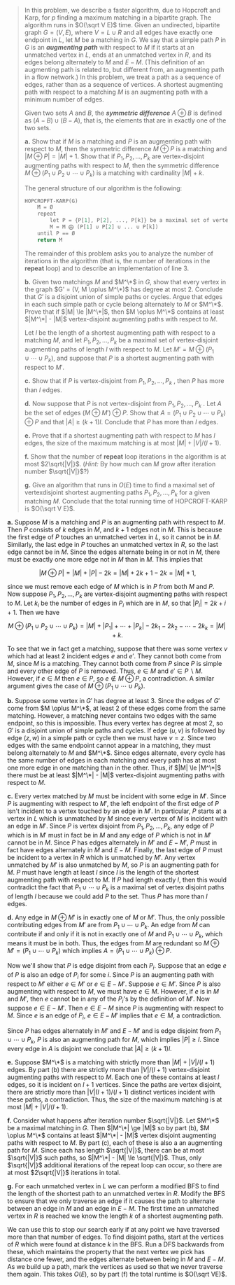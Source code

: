 > In this problem, we describe a faster algorithm, due to Hopcroft and Karp, for $p$ finding a maximum matching in a bipartite graph. The algorithm runs in $O(\sqrt V E)$ time. Given an undirected, bipartite graph $G = (V, E)$, where $V = L \cup R$ and all edges have exactly one endpoint in $L$, let $M$ be a matching in $G$. We say that a simple path $P$ in $G$ is an **_augmenting path_** with respect to $M$ if it starts at an unmatched vertex in $L$, ends at an unmatched vertex in $R$, and its edges belong alternately to $M$ and $E - M$. (This definition of an augmenting path is related to, but different from, an augmenting path in a flow network.) In this problem, we treat a path as a sequence of edges, rather than as a sequence of vertices. A shortest augmenting path with respect to a matching $M$ is an augmenting path with a minimum number of edges.
>
> Given two sets $A$ and $B$, the **_symmetric difference_** $A \oplus B$ is defined as $(A - B) \cup (B - A)$, that is, the elements that are in exactly one of the two sets.
>
> **a.** Show that if $M$ is a matching and $P$ is an augmenting path with respect to $M$, then the symmetric difference $M \oplus P$ is a matching and $|M \oplus P| = |M| + 1$. Show that if $P_1, P_2, \ldots, P_k$ are vertex-disjoint augmenting paths with respect to $M$, then the symmetric difference $M \oplus (P_1 \cup P_2 \cup \cdots \cup P_k)$ is a matching with cardinality $|M| + k$.
>
> The general structure of our algorithm is the following:
>
> ```cpp
> HOPCROPFT-KARP(G)
>     M = Ø
>     repeat
>         let P = {P[1], P[2], ..., P[k]} be a maximal set of vertex-disjoint shortest augmenting paths with respect to M
>         M = M ⨁ (P[1] ∪ P[2] ∪ ... ∪ P[k])
>     until P == Ø
>     return M
> ```
>
> The remainder of this problem asks you to analyze the number of iterations in the algorithm (that is, the number of iterations in the **repeat** loop) and to describe an implementation of line 3.
>
> **b.** Given two matchings $M$ and $M^\*$ in $G$, show that every vertex in the graph $G' = (V, M \oplus M^\*)$ has degree at most $2$. Conclude that $G'$ is a disjoint union of simple paths or cycles. Argue that edges in each such simple path or cycle belong alternately to $M$ or $M^\*$. Prove that if $|M| \le |M^\*|$, then $M \oplus M^\*$ contains at least $|M^\*| - |M|$ vertex-disjoint augmenting paths with respect to $M$.
>
> Let $l$ be the length of a shortest augmenting path with respect to a matching $M$, and let $P_1, P_2, \ldots, P_k$ be a maximal set of vertex-disjoint augmenting paths of length $l$ with respect to $M$. Let $M' = M \oplus (P_1 \cup \cdots \cup P_k)$, and suppose that $P$ is a shortest augmenting path with respect to $M'$.
>
> **c.** Show that if $P$ is vertex-disjoint from $P_1, P_2, \ldots, P_k$ , then $P$ has more than $l$ edges.
>
> **d.** Now suppose that $P$ is not vertex-disjoint from $P_1, P_2, \ldots, P_k$ . Let $A$ be the set of edges $(M \oplus M') \oplus P$. Show that $A = (P_1 \cup P_2 \cup \cdots \cup P_k) \oplus P$ and that $|A| \ge (k + 1)l$. Conclude that $P$ has more than $l$ edges.
>
> **e.** Prove that if a shortest augmenting path with respect to $M$ has $l$ edges, the size of the maximum matching is at most $|M| + |V| / (l + 1)$.
>
> **f.** Show that the number of **repeat** loop iterations in the algorithm is at most $2\sqrt{|V|}$. ($\textit{Hint:}$ By how much can $M$ grow after iteration number $\sqrt{|V|}$?)
>
> **g.** Give an algorithm that runs in $O(E)$ time to find a maximal set of vertexdisjoint shortest augmenting paths $P_1, P_2, \ldots, P_k$ for a given matching $M$. Conclude that the total running time of $\text{HOPCROFT-KARP}$ is $O(\sqrt V E)$.

**a.** Suppose $M$ is a matching and $P$ is an augmenting path with respect to $M$. Then $P$ consists of $k$ edges in $M$, and $k + 1$ edges not in $M$. This is because the first edge of $P$ touches an unmatched vertex in $L$, so it cannot be in $M$. Similarly, the last edge in $P$ touches an unmatched vertex in $R$, so the last edge cannot be in $M$. Since the edges alternate being in or not in $M$, there must be exactly one more edge not in $M$ than in $M$. This implies that

$$|M \oplus P| = |M| + |P| - 2k = |M| + 2k + 1 - 2k = |M| + 1,$$

since we must remove each edge of $M$ which is in $P$ from both $M$ and $P$. Now suppose $P_1, P_2, \ldots, P_k$ are vertex-disjoint augmenting paths with respect to $M$. Let $k_i$ be the number of edges in $P_i$ which are in $M$, so that $|P_i| = 2k + i + 1$. Then we have

$$M \oplus (P_1 \cup P_2 \cup \cdots \cup P_k) = |M| + |P_1| + \cdots + |P_k| - 2k_1 - 2k_2 - \cdots - 2k_k = |M| + k.$$

To see that we in fact get a matching, suppose that there was some vertex $v$ which had at least $2$ incident edges $e$ and $e'$. They cannot both come from $M$, since $M$ is a matching. They cannot both come from $P$ since $P$ is simple and every other edge of $P$ is removed. Thus, $e \in M$ and $e' \in P \backslash M$. However, if $e \in M$ then $e \in P$, so $e \notin M \oplus P$, a contradiction. A similar argument gives the case of $M \oplus (P_1 \cup \cdots \cup P_k)$.

**b.** Suppose some vertex in $G'$ has degree at least $3$. Since the edges of $G'$ come from $M \oplus M^\*$, at least $2$ of these edges come from the same matching. However, a matching never contains two edges with the same endpoint, so this is impossible. Thus every vertex has degree at most $2$, so $G'$ is a disjoint union of simple paths and cycles. If edge $(u, v)$ is followed by edge $(z, w)$ in a simple path or cycle then we must have $v = z$. Since two edges with the same endpoint cannot appear in a matching, they must belong alternately to $M$ and $M^\*$. Since edges alternate, every cycle has the same number of edges in each matching and every path has at most one more edge in one matching than in the other. Thus, if $|M| \le |M^\*|$ there must be at least $|M^\*| - |M|$ vertex-disjoint augmenting paths with respect to $M$.

**c.** Every vertex matched by $M$ must be incident with some edge in $M'$. Since $P$ is augmenting with respect to $M$′, the left endpoint of the first edge of $P$ isn't incident to a vertex touched by an edge in $M'$. In particular, $P$ starts at a vertex in $L$ which is unmatched by $M$ since every vertex of $M$ is incident with an edge in $M'$. Since $P$ is vertex disjoint from $P_1, P_2, \ldots, P_k$, any edge of $P$ which is in $M'$ must in fact be in $M$ and any edge of $P$ which is not in $M'$ cannot be in $M$. Since $P$ has edges alternately in $M'$ and $E - M'$, $P$ must in fact have edges alternately in $M$ and $E - M$. Finally, the last edge of $P$ must be incident to a vertex in $R$ which is unmatched by $M'$. Any vertex unmatched by $M'$ is also unmatched by $M$, so $P$ is an augmenting path for $M$. $P$ must have length at least $l$ since $l$ is the length of the shortest augmenting path with respect to $M$. If $P$ had length exactly $l$, then this would contradict the fact that $P_1 \cup \cdots \cup P_k$ is a maximal set of vertex disjoint paths of length $l$ because we could add $P$ to the set. Thus $P$ has more than $l$ edges.

**d.** Any edge in $M \oplus M'$ is in exactly one of $M$ or $M'$. Thus, the only possible contributing edges from $M'$ are from $P_1 \cup \cdots \cup P_k$. An edge from $M$ can contribute if and only if it is not in exactly one of $M$ and $P_1 \cup \cdots \cup P_k$, which means it must be in both. Thus, the edges from $M$ are redundant so $M \oplus M' = (P_1 \cup \cdots \cup P_k)$ which implies $A = (P_1 \cup \cdots \cup P_k) \oplus P$.

Now we'll show that $P$ is edge disjoint from each $P_i$. Suppose that an edge $e$ of $P$ is also an edge of $P_i$ for some $i$. Since $P$ is an augmenting path with respect to $M'$ either $e \in M'$ or $e \in E - M'$. Suppose $e \in M'$. Since $P$ is also augmenting with respect to $M$, we must have $e \in M$. However, if $e$ is in $M$ and $M'$, then $e$ cannot be in any of the $P_i$'s by the definition of $M'$. Now suppose $e \in E - M'$. Then $e \in E - M$ since $P$ is augmenting with respect to $M$. Since $e$ is an edge of $P_i$, $e \in E - M'$ implies that $e \in M$, a contradiction.

Since $P$ has edges alternately in $M'$ and $E - M'$ and is edge disjoint from $P_1 \cup \cdots \cup P_k$, $P$ is also an augmenting path for $M$, which implies $|P| \ge l$. Since every edge in $A$ is disjoint we conclude that $|A| \ge (k + 1)l$.

**e.** Suppose $M^\*$ is a matching with strictly more than $|M| + |V| / (l + 1)$ edges. By part (b) there are strictly more than $|V| / (l + 1)$ vertex-disjoint augmenting paths with respect to $M$. Each one of these contains at least $l$ edges, so it is incident on $l + 1$ vertices. Since the paths are vertex disjoint, there are strictly more than $|V|(l + 1) / (l + 1)$ distinct vertices incident with these paths, a contradiction. Thus, the size of the maximum matching is at most $|M| + |V| / (l + 1)$.

**f.** Consider what happens after iteration number $\sqrt{|V|}$. Let $M^\*$ be a maximal matching in $G$. Then $|M^\*| \ge |M|$ so by part (b), $M \oplus M^\*$ contains at least $|M^\*| - |M|$ vertex disjoint augmenting paths with respect to $M$. By part \(c\), each of these is also a an augmenting path for $M$. Since each has length $\sqrt{|V|}$, there can be at most $\sqrt{|V|}$ such paths, so $|M^\*| - |M| \le \sqrt{|V|}$. Thus, only $\sqrt{|V|}$ additional iterations of the repeat loop can occur, so there are at most $2\sqrt{|V|}$ iterations in total.

**g.** For each unmatched vertex in $L$ we can perform a modified $\text{BFS}$ to find the length of the shortest path to an unmatched vertex in $R$. Modify the $\text{BFS}$ to ensure that we only traverse an edge if it causes the path to alternate between an edge in $M$ and an edge in $E - M$. The first time an unmatched vertex in $R$ is reached we know the length $k$ of a shortest augmenting path.

We can use this to stop our search early if at any point we have traversed more than that number of edges. To find disjoint paths, start at the vertices of $R$ which were found at distance $k$ in the $\text{BFS}$. Run a $\text{DFS}$ backwards from these, which maintains the property that the next vertex we pick has distance one fewer, and the edges alternate between being in $M$ and $E - M$. As we build up a path, mark the vertices as used so that we never traverse them again. This takes $O(E)$, so by part (f) the total runtime is $O(\sqrt VE)$.
